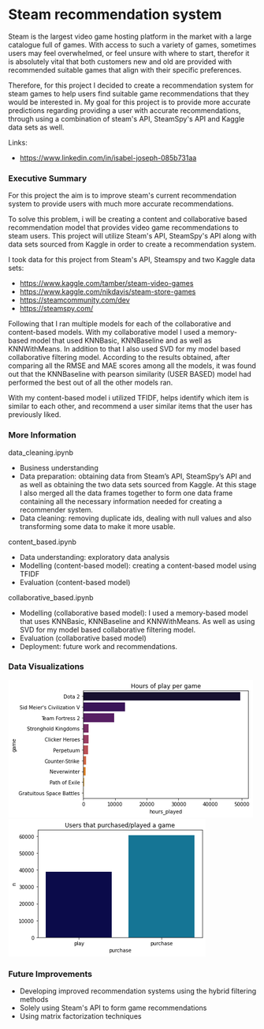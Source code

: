 # Steam recommendation system 

Steam is the largest video game hosting platform in the market with a large catalogue full of games. With access to such a variety of games, sometimes users may feel overwhelmed, or feel unsure with where to start, therefor it is absolutely vital that both customers new and old are provided with recommended suitable games that align with their specific preferences. 

Therefore, for this project I decided to create a recommendation system for steam games to help users find suitable game recommendations that they would be interested in. My goal for this project is to provide more accurate predictions regarding providing a user with accurate recommendations, through using a combination of steam's API, SteamSpy's API and Kaggle data sets as well. 

Links: 
* https://www.linkedin.com/in/isabel-joseph-085b731aa

### Executive Summary 

For this project the aim is to improve steam's current recommendation system to provide users with much more accurate recommendations. 

To solve this problem, i will be creating a content and collaborative based recommendation model that provides video game recommendations to steam users. This project will utilize Steam's API, SteamSpy's API along with data sets sourced from Kaggle in order to create a recommendation system. 

I took data for this project from Steam's API, Steamspy and two Kaggle data sets: 

* https://www.kaggle.com/tamber/steam-video-games
* https://www.kaggle.com/nikdavis/steam-store-games
* https://steamcommunity.com/dev
* https://steamspy.com/

Following that I ran multiple models for each of the collaborative and content-based models. With my collaborative model I used a memory-based model that used KNNBasic, KNNBaseline and as well as KNNWithMeans. In addition to that I also used SVD for my model based collaborative filtering model. According to the results obtained, after comparing all the RMSE and MAE scores among all the models, it was found out that the KNNBaseline with pearson similarity (USER BASED) model had performed the best out of all the other models ran. 

With my content-based model i utilized TFIDF, helps identify which item is similar to each other, and recommend a user similar items that the user has previously liked. 

### More Information 

data_cleaning.ipynb 
* Business understanding 
* Data preparation: obtaining data from Steam’s API, SteamSpy’s API and as well as obtaining the two data sets sourced from Kaggle. At this stage I also merged all the data frames together to form one data frame containing all the necessary information needed for creating a recommender system. 
* Data cleaning: removing duplicate ids, dealing with null values and also transforming some data to make it more usable. 

content_based.ipynb 
* Data understanding: exploratory data analysis 
* Modelling (content-based model): creating a content-based model using TFIDF 
* Evaluation (content-based model) 

collaborative_based.ipynb 
* Modelling (collaborative based model): I used a memory-based model that uses KNNBasic, KNNBaseline and KNNWithMeans. As well as using SVD for my model based collaborative filtering model. 
* Evaluation (collaborative based model) 
* Deployment: future work and recommendations. 

### Data Visualizations 

![Everyone Likes a Pairplot](figures/hours_of_play_graph.png) 
![Everyone Likes a Pairplot](figures/purchase_play_graph.png) 

### Future Improvements 

* Developing improved recommendation systems using the hybrid filtering methods 
* Solely using Steam's API to form game recommendations
* Using matrix factorization techniques 
